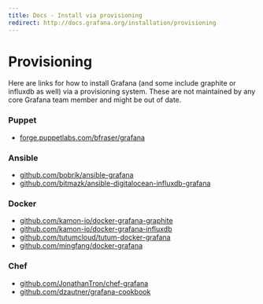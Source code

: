 ```yaml
---
title: Docs - Install via provisioning
redirect: http://docs.grafana.org/installation/provisioning
---
```


# Provisioning

Here are links for how to install Grafana (and some include graphite or influxdb as well) via a provisioning
system. These are not maintained by any core Grafana team member and might be out of date.

### Puppet

* [forge.puppetlabs.com/bfraser/grafana](https://forge.puppetlabs.com/bfraser/grafana)

### Ansible

* [github.com/bobrik/ansible-grafana](https://github.com/bobrik/ansible-grafana)
* [github.com/bitmazk/ansible-digitalocean-influxdb-grafana](https://github.com/bitmazk/ansible-digitalocean-influxdb-grafana)

### Docker

* [github.com/kamon-io/docker-grafana-graphite](https://github.com/kamon-io/docker-grafana-graphite)
* [github.com/kamon-io/docker-grafana-influxdb](https://github.com/kamon-io/docker-grafana-influxdb)
* [github.com/tutumcloud/tutum-docker-grafana](https://github.com/tutumcloud/tutum-docker-grafana)
* [github.com/mingfang/docker-grafana](https://github.com/mingfang/docker-grafana)

### Chef

* [github.com/JonathanTron/chef-grafana](https://github.com/JonathanTron/chef-grafana)
* [github.com/dzautner/grafana-cookbook](https://github.com/dzautner/grafana-cookbook)

